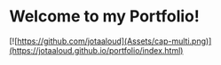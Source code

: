 # Welcome to my Portfolio!


[![https://github.com/jotaaloud](Assets/cap-multi.png)](https://jotaaloud.github.io/portfolio/index.html)
